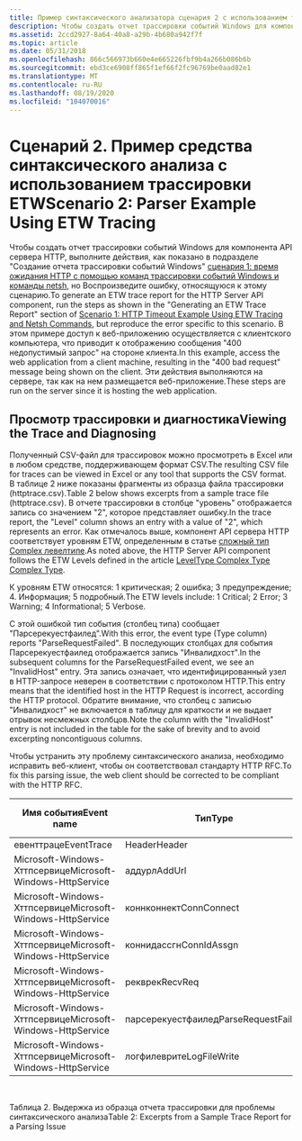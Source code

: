 ```yaml
---
title: Пример синтаксического анализатора сценария 2 с использованием трассировки ETW
description: Чтобы создать отчет трассировки событий Windows для компонента API сервера HTTP, выполните шаги, показанные в \ 0034; Создание отчета трассировки событий Windows \ 0034; раздел сценария 1. пример времени ожидания HTTP с использованием трассировки ETW и команд Netsh, но воспроизвести ошибку, относящуюся к этому сценарию.
ms.assetid: 2ccd2927-8a64-40a8-a29b-4b680a942f7f
ms.topic: article
ms.date: 05/31/2018
ms.openlocfilehash: 866c566973b660e4e665226fbf9b4a266b086b6b
ms.sourcegitcommit: ebd3ce6908ff865f1ef66f2fc96769be0aad82e1
ms.translationtype: MT
ms.contentlocale: ru-RU
ms.lasthandoff: 08/19/2020
ms.locfileid: "104070016"
---
```

# <a name="scenario-2-parser-example-using-etw-tracing"></a><span data-ttu-id="20d10-103">Сценарий 2. Пример средства синтаксического анализа с использованием трассировки ETW</span><span class="sxs-lookup"><span data-stu-id="20d10-103">Scenario 2: Parser Example Using ETW Tracing</span></span>

<span data-ttu-id="20d10-104">Чтобы создать отчет трассировки событий Windows для компонента API сервера HTTP, выполните действия, как показано в подразделе "Создание отчета трассировки событий Windows" [сценария 1: время ожидания HTTP с помощью команд трассировки событий Windows и команды netsh](scenario-1--http-timeout-example-using-etw-tracing-and-netsh-commands.md), но Воспроизведите ошибку, относящуюся к этому сценарию.</span><span class="sxs-lookup"><span data-stu-id="20d10-104">To generate an ETW trace report for the HTTP Server API component, run the steps as shown in the "Generating an ETW Trace Report" section of [Scenario 1: HTTP Timeout Example Using ETW Tracing and Netsh Commands](scenario-1--http-timeout-example-using-etw-tracing-and-netsh-commands.md), but reproduce the error specific to this scenario.</span></span> <span data-ttu-id="20d10-105">В этом примере доступ к веб-приложению осуществляется с клиентского компьютера, что приводит к отображению сообщения "400 недопустимый запрос" на стороне клиента.</span><span class="sxs-lookup"><span data-stu-id="20d10-105">In this example, access the web application from a client machine, resulting in the "400 bad request" message being shown on the client.</span></span> <span data-ttu-id="20d10-106">Эти действия выполняются на сервере, так как на нем размещается веб-приложение.</span><span class="sxs-lookup"><span data-stu-id="20d10-106">These steps are run on the server since it is hosting the web application.</span></span>

## <a name="viewing-the-trace-and-diagnosing"></a><span data-ttu-id="20d10-107">Просмотр трассировки и диагностика</span><span class="sxs-lookup"><span data-stu-id="20d10-107">Viewing the Trace and Diagnosing</span></span>

<span data-ttu-id="20d10-108">Полученный CSV-файл для трассировок можно просмотреть в Excel или в любом средстве, поддерживающем формат CSV.</span><span class="sxs-lookup"><span data-stu-id="20d10-108">The resulting CSV file for traces can be viewed in Excel or any tool that supports the CSV format.</span></span> <span data-ttu-id="20d10-109">В таблице 2 ниже показаны фрагменты из образца файла трассировки (httptrace.csv).</span><span class="sxs-lookup"><span data-stu-id="20d10-109">Table 2 below shows excerpts from a sample trace file (httptrace.csv).</span></span> <span data-ttu-id="20d10-110">В отчете трассировки в столбце "уровень" отображается запись со значением "2", которое представляет ошибку.</span><span class="sxs-lookup"><span data-stu-id="20d10-110">In the trace report, the "Level" column shows an entry with a value of "2", which represents an error.</span></span> <span data-ttu-id="20d10-111">Как отмечалось выше, компонент API сервера HTTP соответствует уровням ETW, определенным в статье [сложный тип Complex левелтипе](../wes/eventmanifestschema-leveltype-complextype.md).</span><span class="sxs-lookup"><span data-stu-id="20d10-111">As noted above, the HTTP Server API component follows the ETW Levels defined in the article [LevelType Complex Type Complex Type](../wes/eventmanifestschema-leveltype-complextype.md).</span></span>

<span data-ttu-id="20d10-112">К уровням ETW относятся: 1 критическая; 2 ошибка; 3 предупреждение; 4. Информация; 5 подробный.</span><span class="sxs-lookup"><span data-stu-id="20d10-112">The ETW levels include: 1 Critical; 2 Error; 3 Warning; 4 Informational; 5 Verbose.</span></span>

<span data-ttu-id="20d10-113">С этой ошибкой тип события (столбец типа) сообщает "Парсерекуестфаилед".</span><span class="sxs-lookup"><span data-stu-id="20d10-113">With this error, the event type (Type column) reports "ParseRequestFailed".</span></span> <span data-ttu-id="20d10-114">В последующих столбцах для события Парсерекуестфаилед отображается запись "Инвалидхост".</span><span class="sxs-lookup"><span data-stu-id="20d10-114">In the subsequent columns for the ParseRequestFailed event, we see an "InvalidHost" entry.</span></span> <span data-ttu-id="20d10-115">Эта запись означает, что идентифицированный узел в HTTP-запросе неверен в соответствии с протоколом HTTP.</span><span class="sxs-lookup"><span data-stu-id="20d10-115">This entry means that the identified host in the HTTP Request is incorrect, according the HTTP protocol.</span></span> <span data-ttu-id="20d10-116">Обратите внимание, что столбец с записью "Инвалидхост" не включается в таблицу для краткости и не выдает отрывок несмежных столбцов.</span><span class="sxs-lookup"><span data-stu-id="20d10-116">Note the column with the "InvalidHost" entry is not included in the table for the sake of brevity and to avoid excerpting noncontiguous columns.</span></span>

<span data-ttu-id="20d10-117">Чтобы устранить эту проблему синтаксического анализа, необходимо исправить веб-клиент, чтобы он соответствовал стандарту HTTP RFC.</span><span class="sxs-lookup"><span data-stu-id="20d10-117">To fix this parsing issue, the web client should be corrected to be compliant with the HTTP RFC.</span></span> 

| <span data-ttu-id="20d10-118">Имя события</span><span class="sxs-lookup"><span data-stu-id="20d10-118">Event name</span></span>                    | <span data-ttu-id="20d10-119">Тип</span><span class="sxs-lookup"><span data-stu-id="20d10-119">Type</span></span>               | <span data-ttu-id="20d10-120">Идентификатор события</span><span class="sxs-lookup"><span data-stu-id="20d10-120">Event ID</span></span> | <span data-ttu-id="20d10-121">Версия</span><span class="sxs-lookup"><span data-stu-id="20d10-121">Version</span></span> | <span data-ttu-id="20d10-122">Канал</span><span class="sxs-lookup"><span data-stu-id="20d10-122">Channel</span></span> | <span data-ttu-id="20d10-123">Level</span><span class="sxs-lookup"><span data-stu-id="20d10-123">Level</span></span> |
|-------------------------------|--------------------|----------|---------|---------|-------|
| <span data-ttu-id="20d10-124">евенттраце</span><span class="sxs-lookup"><span data-stu-id="20d10-124">EventTrace</span></span>                    | <span data-ttu-id="20d10-125">Header</span><span class="sxs-lookup"><span data-stu-id="20d10-125">Header</span></span>             | <span data-ttu-id="20d10-126">0</span><span class="sxs-lookup"><span data-stu-id="20d10-126">0</span></span>        | <span data-ttu-id="20d10-127">2</span><span class="sxs-lookup"><span data-stu-id="20d10-127">2</span></span>       | <span data-ttu-id="20d10-128">0</span><span class="sxs-lookup"><span data-stu-id="20d10-128">0</span></span>       | <span data-ttu-id="20d10-129">0</span><span class="sxs-lookup"><span data-stu-id="20d10-129">0</span></span>     |
| <span data-ttu-id="20d10-130">Microsoft-Windows-Хттпсервице</span><span class="sxs-lookup"><span data-stu-id="20d10-130">Microsoft-Windows-HttpService</span></span> | <span data-ttu-id="20d10-131">аддурл</span><span class="sxs-lookup"><span data-stu-id="20d10-131">AddUrl</span></span>             | <span data-ttu-id="20d10-132">31</span><span class="sxs-lookup"><span data-stu-id="20d10-132">31</span></span>       | <span data-ttu-id="20d10-133">0</span><span class="sxs-lookup"><span data-stu-id="20d10-133">0</span></span>       | <span data-ttu-id="20d10-134">16</span><span class="sxs-lookup"><span data-stu-id="20d10-134">16</span></span>      | <span data-ttu-id="20d10-135">4</span><span class="sxs-lookup"><span data-stu-id="20d10-135">4</span></span>     |
| <span data-ttu-id="20d10-136">Microsoft-Windows-Хттпсервице</span><span class="sxs-lookup"><span data-stu-id="20d10-136">Microsoft-Windows-HttpService</span></span> | <span data-ttu-id="20d10-137">коннконнект</span><span class="sxs-lookup"><span data-stu-id="20d10-137">ConnConnect</span></span>        | <span data-ttu-id="20d10-138">21</span><span class="sxs-lookup"><span data-stu-id="20d10-138">21</span></span>       | <span data-ttu-id="20d10-139">0</span><span class="sxs-lookup"><span data-stu-id="20d10-139">0</span></span>       | <span data-ttu-id="20d10-140">16</span><span class="sxs-lookup"><span data-stu-id="20d10-140">16</span></span>      | <span data-ttu-id="20d10-141">4</span><span class="sxs-lookup"><span data-stu-id="20d10-141">4</span></span>     |
| <span data-ttu-id="20d10-142">Microsoft-Windows-Хттпсервице</span><span class="sxs-lookup"><span data-stu-id="20d10-142">Microsoft-Windows-HttpService</span></span> | <span data-ttu-id="20d10-143">коннидассгн</span><span class="sxs-lookup"><span data-stu-id="20d10-143">ConnIdAssgn</span></span>        | <span data-ttu-id="20d10-144">22</span><span class="sxs-lookup"><span data-stu-id="20d10-144">22</span></span>       | <span data-ttu-id="20d10-145">0</span><span class="sxs-lookup"><span data-stu-id="20d10-145">0</span></span>       | <span data-ttu-id="20d10-146">16</span><span class="sxs-lookup"><span data-stu-id="20d10-146">16</span></span>      | <span data-ttu-id="20d10-147">4</span><span class="sxs-lookup"><span data-stu-id="20d10-147">4</span></span>     |
| <span data-ttu-id="20d10-148">Microsoft-Windows-Хттпсервице</span><span class="sxs-lookup"><span data-stu-id="20d10-148">Microsoft-Windows-HttpService</span></span> | <span data-ttu-id="20d10-149">рекврек</span><span class="sxs-lookup"><span data-stu-id="20d10-149">RecvReq</span></span>            | <span data-ttu-id="20d10-150">1</span><span class="sxs-lookup"><span data-stu-id="20d10-150">1</span></span>        | <span data-ttu-id="20d10-151">0</span><span class="sxs-lookup"><span data-stu-id="20d10-151">0</span></span>       | <span data-ttu-id="20d10-152">16</span><span class="sxs-lookup"><span data-stu-id="20d10-152">16</span></span>      | <span data-ttu-id="20d10-153">4</span><span class="sxs-lookup"><span data-stu-id="20d10-153">4</span></span>     |
| <span data-ttu-id="20d10-154">Microsoft-Windows-Хттпсервице</span><span class="sxs-lookup"><span data-stu-id="20d10-154">Microsoft-Windows-HttpService</span></span> | <span data-ttu-id="20d10-155">парсерекуестфаилед</span><span class="sxs-lookup"><span data-stu-id="20d10-155">ParseRequestFailed</span></span> | <span data-ttu-id="20d10-156">52</span><span class="sxs-lookup"><span data-stu-id="20d10-156">52</span></span>       | <span data-ttu-id="20d10-157">0</span><span class="sxs-lookup"><span data-stu-id="20d10-157">0</span></span>       | <span data-ttu-id="20d10-158">16</span><span class="sxs-lookup"><span data-stu-id="20d10-158">16</span></span>      | <span data-ttu-id="20d10-159">2</span><span class="sxs-lookup"><span data-stu-id="20d10-159">2</span></span>     |
| <span data-ttu-id="20d10-160">Microsoft-Windows-Хттпсервице</span><span class="sxs-lookup"><span data-stu-id="20d10-160">Microsoft-Windows-HttpService</span></span> | <span data-ttu-id="20d10-161">логфилеврите</span><span class="sxs-lookup"><span data-stu-id="20d10-161">LogFileWrite</span></span>       | <span data-ttu-id="20d10-162">51</span><span class="sxs-lookup"><span data-stu-id="20d10-162">51</span></span>       | <span data-ttu-id="20d10-163">0</span><span class="sxs-lookup"><span data-stu-id="20d10-163">0</span></span>       | <span data-ttu-id="20d10-164">16</span><span class="sxs-lookup"><span data-stu-id="20d10-164">16</span></span>      | <span data-ttu-id="20d10-165">4</span><span class="sxs-lookup"><span data-stu-id="20d10-165">4</span></span>     |



 

<span data-ttu-id="20d10-166">Таблица 2. Выдержка из образца отчета трассировки для проблемы синтаксического анализа</span><span class="sxs-lookup"><span data-stu-id="20d10-166">Table 2: Excerpts from a Sample Trace Report for a Parsing Issue</span></span>

 

 